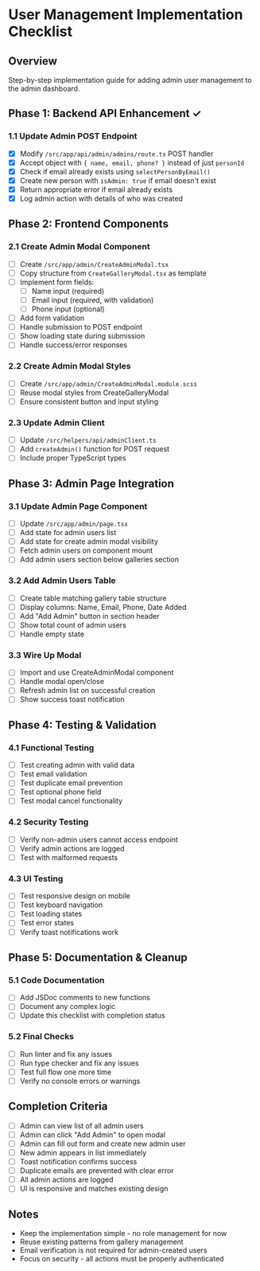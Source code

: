 # User Management Implementation Checklist

## Overview
Step-by-step implementation guide for adding admin user management to the admin dashboard.

## Phase 1: Backend API Enhancement ✓

### 1.1 Update Admin POST Endpoint
- [x] Modify `/src/app/api/admin/admins/route.ts` POST handler
- [x] Accept object with `{ name, email, phone? }` instead of just `personId`
- [x] Check if email already exists using `selectPersonByEmail()`
- [x] Create new person with `isAdmin: true` if email doesn't exist
- [x] Return appropriate error if email already exists
- [x] Log admin action with details of who was created

## Phase 2: Frontend Components

### 2.1 Create Admin Modal Component
- [ ] Create `/src/app/admin/CreateAdminModal.tsx`
- [ ] Copy structure from `CreateGalleryModal.tsx` as template
- [ ] Implement form fields:
  - [ ] Name input (required)
  - [ ] Email input (required, with validation)
  - [ ] Phone input (optional)
- [ ] Add form validation
- [ ] Handle submission to POST endpoint
- [ ] Show loading state during submission
- [ ] Handle success/error responses

### 2.2 Create Admin Modal Styles
- [ ] Create `/src/app/admin/CreateAdminModal.module.scss`
- [ ] Reuse modal styles from CreateGalleryModal
- [ ] Ensure consistent button and input styling

### 2.3 Update Admin Client
- [ ] Update `/src/helpers/api/adminClient.ts`
- [ ] Add `createAdmin()` function for POST request
- [ ] Include proper TypeScript types

## Phase 3: Admin Page Integration

### 3.1 Update Admin Page Component
- [ ] Update `/src/app/admin/page.tsx`
- [ ] Add state for admin users list
- [ ] Add state for create admin modal visibility
- [ ] Fetch admin users on component mount
- [ ] Add admin users section below galleries section

### 3.2 Add Admin Users Table
- [ ] Create table matching gallery table structure
- [ ] Display columns: Name, Email, Phone, Date Added
- [ ] Add "Add Admin" button in section header
- [ ] Show total count of admin users
- [ ] Handle empty state

### 3.3 Wire Up Modal
- [ ] Import and use CreateAdminModal component
- [ ] Handle modal open/close
- [ ] Refresh admin list on successful creation
- [ ] Show success toast notification

## Phase 4: Testing & Validation

### 4.1 Functional Testing
- [ ] Test creating admin with valid data
- [ ] Test email validation
- [ ] Test duplicate email prevention
- [ ] Test optional phone field
- [ ] Test modal cancel functionality

### 4.2 Security Testing
- [ ] Verify non-admin users cannot access endpoint
- [ ] Verify admin actions are logged
- [ ] Test with malformed requests

### 4.3 UI Testing
- [ ] Test responsive design on mobile
- [ ] Test keyboard navigation
- [ ] Test loading states
- [ ] Test error states
- [ ] Verify toast notifications work

## Phase 5: Documentation & Cleanup

### 5.1 Code Documentation
- [ ] Add JSDoc comments to new functions
- [ ] Document any complex logic
- [ ] Update this checklist with completion status

### 5.2 Final Checks
- [ ] Run linter and fix any issues
- [ ] Run type checker and fix any issues
- [ ] Test full flow one more time
- [ ] Verify no console errors or warnings

## Completion Criteria

- [ ] Admin can view list of all admin users
- [ ] Admin can click "Add Admin" to open modal
- [ ] Admin can fill out form and create new admin user
- [ ] New admin appears in list immediately
- [ ] Toast notification confirms success
- [ ] Duplicate emails are prevented with clear error
- [ ] All admin actions are logged
- [ ] UI is responsive and matches existing design

## Notes

- Keep the implementation simple - no role management for now
- Reuse existing patterns from gallery management
- Email verification is not required for admin-created users
- Focus on security - all actions must be properly authenticated